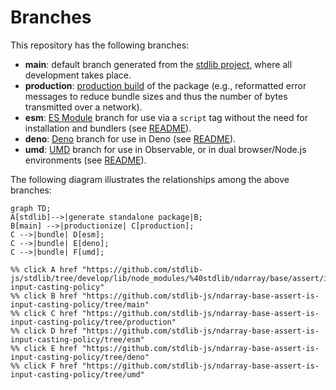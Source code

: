 <!--

@license Apache-2.0

Copyright (c) 2022 The Stdlib Authors.

Licensed under the Apache License, Version 2.0 (the "License");
you may not use this file except in compliance with the License.
You may obtain a copy of the License at

    http://www.apache.org/licenses/LICENSE-2.0

Unless required by applicable law or agreed to in writing, software
distributed under the License is distributed on an "AS IS" BASIS,
WITHOUT WARRANTIES OR CONDITIONS OF ANY KIND, either express or implied.
See the License for the specific language governing permissions and
limitations under the License.

-->

# Branches

This repository has the following branches:

-   **main**: default branch generated from the [stdlib project][stdlib-url], where all development takes place.
-   **production**: [production build][production-url] of the package (e.g., reformatted error messages to reduce bundle sizes and thus the number of bytes transmitted over a network).
-   **esm**: [ES Module][esm-url] branch for use via a `script` tag without the need for installation and bundlers (see [README][esm-readme]).
-   **deno**: [Deno][deno-url] branch for use in Deno (see [README][deno-readme]).
-   **umd**: [UMD][umd-url] branch for use in Observable, or in dual browser/Node.js environments (see [README][umd-readme]).

The following diagram illustrates the relationships among the above branches:

```mermaid
graph TD;
A[stdlib]-->|generate standalone package|B;
B[main] -->|productionize| C[production];
C -->|bundle| D[esm];
C -->|bundle| E[deno];
C -->|bundle| F[umd];

%% click A href "https://github.com/stdlib-js/stdlib/tree/develop/lib/node_modules/%40stdlib/ndarray/base/assert/is-input-casting-policy"
%% click B href "https://github.com/stdlib-js/ndarray-base-assert-is-input-casting-policy/tree/main"
%% click C href "https://github.com/stdlib-js/ndarray-base-assert-is-input-casting-policy/tree/production"
%% click D href "https://github.com/stdlib-js/ndarray-base-assert-is-input-casting-policy/tree/esm"
%% click E href "https://github.com/stdlib-js/ndarray-base-assert-is-input-casting-policy/tree/deno"
%% click F href "https://github.com/stdlib-js/ndarray-base-assert-is-input-casting-policy/tree/umd"
```

[stdlib-url]: https://github.com/stdlib-js/stdlib/tree/develop/lib/node_modules/%40stdlib/ndarray/base/assert/is-input-casting-policy
[production-url]: https://github.com/stdlib-js/ndarray-base-assert-is-input-casting-policy/tree/production
[deno-url]: https://github.com/stdlib-js/ndarray-base-assert-is-input-casting-policy/tree/deno
[deno-readme]: https://github.com/stdlib-js/ndarray-base-assert-is-input-casting-policy/blob/deno/README.md
[umd-url]: https://github.com/stdlib-js/ndarray-base-assert-is-input-casting-policy/tree/umd
[umd-readme]: https://github.com/stdlib-js/ndarray-base-assert-is-input-casting-policy/blob/umd/README.md
[esm-url]: https://github.com/stdlib-js/ndarray-base-assert-is-input-casting-policy/tree/esm
[esm-readme]: https://github.com/stdlib-js/ndarray-base-assert-is-input-casting-policy/blob/esm/README.md